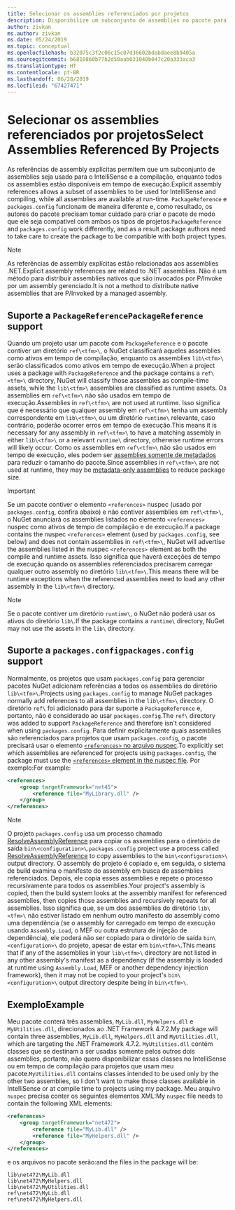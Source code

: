 ```yaml
---
title: Selecionar os assemblies referenciados por projetos
description: Disponibilize um subconjunto de assemblies no pacote para o compilador, enquanto todos os assemblies estão disponíveis em tempo de execução.
author: zivkan
ms.author: zivkan
ms.date: 05/24/2019
ms.topic: conceptual
ms.openlocfilehash: b32075c3f2c06c15c07d36602bdabdaee8b9405a
ms.sourcegitcommit: b6810860b77b2d50aab031040b047c20a333aca3
ms.translationtype: HT
ms.contentlocale: pt-BR
ms.lasthandoff: 06/28/2019
ms.locfileid: "67427471"
---
```

# <a name="select-assemblies-referenced-by-projects"></a><span data-ttu-id="9d1da-103">Selecionar os assemblies referenciados por projetos</span><span class="sxs-lookup"><span data-stu-id="9d1da-103">Select Assemblies Referenced By Projects</span></span>

<span data-ttu-id="9d1da-104">As referências de assembly explícitas permitem que um subconjunto de assemblies seja usado para o IntelliSense e a compilação, enquanto todos os assemblies estão disponíveis em tempo de execução.</span><span class="sxs-lookup"><span data-stu-id="9d1da-104">Explicit assembly references allows a subset of assemblies to be used for IntelliSense and compiling, while all assemblies are available at run-time.</span></span> <span data-ttu-id="9d1da-105">`PackageReference` e `packages.config` funcionam de maneira diferente e, como resultado, os autores do pacote precisam tomar cuidado para criar o pacote de modo que ele seja compatível com ambos os tipos de projetos.</span><span class="sxs-lookup"><span data-stu-id="9d1da-105">`PackageReference` and `packages.config` work differently, and as a result package authors need to take care to create the package to be compatible with both project types.</span></span>

> [!Note]
> <span data-ttu-id="9d1da-106">As referências de assembly explícitas estão relacionadas aos assemblies .NET.</span><span class="sxs-lookup"><span data-stu-id="9d1da-106">Explicit assembly references are related to .NET assemblies.</span></span> <span data-ttu-id="9d1da-107">Não é um método para distribuir assemblies nativos que são invocados por P/Invoke por um assembly gerenciado.</span><span class="sxs-lookup"><span data-stu-id="9d1da-107">It is not a method to distribute native assemblies that are P/Invoked by a managed assembly.</span></span>

## <a name="packagereference-support"></a><span data-ttu-id="9d1da-108">Suporte a `PackageReference`</span><span class="sxs-lookup"><span data-stu-id="9d1da-108">`PackageReference` support</span></span>

<span data-ttu-id="9d1da-109">Quando um projeto usar um pacote com `PackageReference` e o pacote contiver um diretório `ref\<tfm>\`, o NuGet classificará aqueles assemblies como ativos em tempo de compilação, enquanto os assemblies `lib\<tfm>\` serão classificados como ativos em tempo de execução.</span><span class="sxs-lookup"><span data-stu-id="9d1da-109">When a project uses a package with `PackageReference` and the package contains a `ref\<tfm>\` directory, NuGet will classify those assembles as compile-time assets, while the `lib\<tfm>\` assemblies are classified as runtime assets.</span></span> <span data-ttu-id="9d1da-110">Os assemblies em `ref\<tfm>\` não são usados em tempo de execução.</span><span class="sxs-lookup"><span data-stu-id="9d1da-110">Assemblies in `ref\<tfm>\` are not used at runtime.</span></span> <span data-ttu-id="9d1da-111">Isso significa que é necessário que qualquer assembly em `ref\<tfm>\` tenha um assembly correspondente em `lib\<tfm>\` ou um diretório `runtime\` relevante, caso contrário, poderão ocorrer erros em tempo de execução.</span><span class="sxs-lookup"><span data-stu-id="9d1da-111">This means it is necessary for any assembly in `ref\<tfm>\` to have a matching assembly in either `lib\<tfm>\` or a relevant `runtime\` directory, otherwise runtime errors will likely occur.</span></span> <span data-ttu-id="9d1da-112">Como os assemblies em `ref\<tfm>\` não são usados em tempo de execução, eles podem ser [assemblies somente de metadados](https://github.com/dotnet/roslyn/blob/master/docs/features/refout.md) para reduzir o tamanho do pacote.</span><span class="sxs-lookup"><span data-stu-id="9d1da-112">Since assemblies in `ref\<tfm>\` are not used at runtime, they may be [metadata-only assemblies](https://github.com/dotnet/roslyn/blob/master/docs/features/refout.md) to reduce package size.</span></span>

> [!Important]
> <span data-ttu-id="9d1da-113">Se um pacote contiver o elemento `<references>` nuspec (usado por `packages.config`, confira abaixo) e não contiver assemblies em `ref\<tfm>\`, o NuGet anunciará os assemblies listados no elemento `<references>` nuspec como ativos de tempo de compilação e de execução.</span><span class="sxs-lookup"><span data-stu-id="9d1da-113">If a package contains the nuspec `<references>` element (used by `packages.config`, see below) and does not contain assemblies in `ref\<tfm>\`, NuGet will advertise the assemblies listed in the nuspec `<references>` element as both the compile and runtime assets.</span></span> <span data-ttu-id="9d1da-114">Isso significa que haverá exceções de tempo de execução quando os assemblies referenciados precisarem carregar qualquer outro assembly no diretório `lib\<tfm>\`.</span><span class="sxs-lookup"><span data-stu-id="9d1da-114">This means there will be runtime exceptions when the referenced assemblies need to load any other assembly in the `lib\<tfm>\` directory.</span></span>

> [!Note]
> <span data-ttu-id="9d1da-115">Se o pacote contiver um diretório `runtime\`, o NuGet não poderá usar os ativos do diretório `lib\`.</span><span class="sxs-lookup"><span data-stu-id="9d1da-115">If the package contains a `runtime\` directory, NuGet may not use the assets in the `lib\` directory.</span></span>

## <a name="packagesconfig-support"></a><span data-ttu-id="9d1da-116">Suporte a `packages.config`</span><span class="sxs-lookup"><span data-stu-id="9d1da-116">`packages.config` support</span></span>

<span data-ttu-id="9d1da-117">Normalmente, os projetos que usam `packages.config` para gerenciar pacotes NuGet adicionam referências a todos os assemblies do diretório `lib\<tfm>\`.</span><span class="sxs-lookup"><span data-stu-id="9d1da-117">Projects using `packages.config` to manage NuGet packages normally add references to all assemblies in the `lib\<tfm>\` directory.</span></span> <span data-ttu-id="9d1da-118">O diretório `ref\` foi adicionado para dar suporte a `PackageReference` e, portanto, não é considerado ao usar `packages.config`.</span><span class="sxs-lookup"><span data-stu-id="9d1da-118">The `ref\` directory was added to support `PackageReference` and therefore isn't considered when using `packages.config`.</span></span> <span data-ttu-id="9d1da-119">Para definir explicitamente quais assemblies são referenciados para projetos que usam `packages.config`, o pacote precisará usar o elemento [`<references>` no arquivo nuspec](../reference/nuspec.md#explicit-assembly-references).</span><span class="sxs-lookup"><span data-stu-id="9d1da-119">To explicitly set which assemblies are referenced for projects using `packages.config`, the package must use the [`<references>` element in the nuspec file](../reference/nuspec.md#explicit-assembly-references).</span></span> <span data-ttu-id="9d1da-120">Por exemplo:</span><span class="sxs-lookup"><span data-stu-id="9d1da-120">For example:</span></span>

```xml
<references>
    <group targetFramework="net45">
        <reference file="MyLibrary.dll" />
    </group>
</references>
```

> [!Note]
> <span data-ttu-id="9d1da-121">O projeto `packages.config` usa um processo chamado [ResolveAssemblyReference](https://github.com/Microsoft/msbuild/blob/master/documentation/wiki/ResolveAssemblyReference.md) para copiar os assemblies para o diretório de saída `bin\<configuration>\`.</span><span class="sxs-lookup"><span data-stu-id="9d1da-121">`packages.config` project use a process called [ResolveAssemblyReference](https://github.com/Microsoft/msbuild/blob/master/documentation/wiki/ResolveAssemblyReference.md) to copy assemblies to the `bin\<configuration>\` output directory.</span></span> <span data-ttu-id="9d1da-122">O assembly do projeto é copiado e, em seguida, o sistema de build examina o manifesto do assembly em busca de assemblies referenciados. Depois, ele copia esses assemblies e repete o processo recursivamente para todos os assemblies.</span><span class="sxs-lookup"><span data-stu-id="9d1da-122">Your project's assembly is copied, then the build system looks at the assembly manifest for referenced assemblies, then copies those assemblies and recursively repeats for all assemblies.</span></span> <span data-ttu-id="9d1da-123">Isso significa que, se um dos assemblies do diretório `lib\<tfm>\` não estiver listado em nenhum outro manifesto do assembly como uma dependência (se o assembly for carregado em tempo de execução usando `Assembly.Load`, o MEF ou outra estrutura de injeção de dependência), ele poderá não ser copiado para o diretório de saída `bin\<configuration>\` do projeto, apesar de estar em `bin\<tfm>\`.</span><span class="sxs-lookup"><span data-stu-id="9d1da-123">This means that if any of the assemblies in your `lib\<tfm>\` directory are not listed in any other assembly's manifest as a dependency (if the assembly is loaded at runtime using `Assembly.Load`, MEF or another dependency injection framework), then it may not be copied to your project's `bin\<configuration>\` output directory despite being in `bin\<tfm>\`.</span></span>

## <a name="example"></a><span data-ttu-id="9d1da-124">Exemplo</span><span class="sxs-lookup"><span data-stu-id="9d1da-124">Example</span></span>

<span data-ttu-id="9d1da-125">Meu pacote conterá três assemblies, `MyLib.dll`, `MyHelpers.dll` e `MyUtilities.dll`, direcionados ao .NET Framework 4.7.2.</span><span class="sxs-lookup"><span data-stu-id="9d1da-125">My package will contain three assemblies, `MyLib.dll`, `MyHelpers.dll` and `MyUtilities.dll`, which are targeting the .NET Framework 4.7.2.</span></span> <span data-ttu-id="9d1da-126">`MyUtilities.dll` contém classes que se destinam a ser usadas somente pelos outros dois assemblies, portanto, não quero disponibilizar essas classes no IntelliSense ou em tempo de compilação para projetos que usam meu pacote.</span><span class="sxs-lookup"><span data-stu-id="9d1da-126">`MyUtilities.dll` contains classes intended to be used only by the other two assemblies, so I don't want to make those classes available in IntelliSense or at compile time to projects using my package.</span></span> <span data-ttu-id="9d1da-127">Meu arquivo `nuspec` precisa conter os seguintes elementos XML:</span><span class="sxs-lookup"><span data-stu-id="9d1da-127">My `nuspec` file needs to contain the following XML elements:</span></span>

```xml
<references>
    <group targetFramework="net472">
        <reference file="MyLib.dll" />
        <reference file="MyHelpers.dll" />
    </group>
</references>
```

<span data-ttu-id="9d1da-128">e os arquivos no pacote serão:</span><span class="sxs-lookup"><span data-stu-id="9d1da-128">and the files in the package will be:</span></span>

```text
lib\net472\MyLib.dll
lib\net472\MyHelpers.dll
lib\net472\MyUtilities.dll
ref\net472\MyLib.dll
ref\net472\MyHelpers.dll
```
